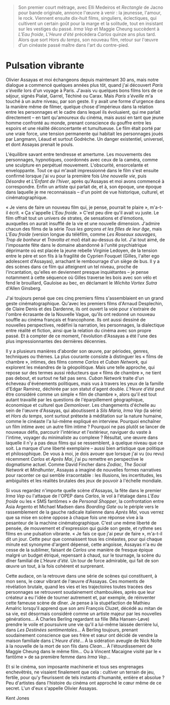 > Son premier court métrage, avec Elli Medeiros et _Rectangle_ de Jacno pour bande originale, annonce l'œuvre à venir : la jeunesse, l'amour, le rock. Viennent ensuite dix-huit films, singuliers, éclectiques, qui cultivent un certain goût pour la marge et la solitude, tout en insistant sur les vestiges du passé. _Irma Vep_ et Maggie Cheung succèdent à _L'Eau froide_, _L'Heure d'été_ précèdera _Carlos_ quinze ans plus tard. Alors que sort _Hors du temps_, son nouveau film, retour sur l'œuvre d'un cinéaste passé maître dans l'art du contre-pied.

# Pulsation vibrante

Olivier Assayas et moi échangeons depuis maintenant 30 ans, mais notre dialogue a commencé quelques années plus tôt, quand j'ai découvert _Paris s'éveille_ lors d'un voyage à Paris. J'avais vu quelques bons films lors de ce séjour, signés Pialat, Garrel, Téchiné ou Carax. Mais _Paris s'éveille_ m'a touché à un autre niveau, par son geste. Il y avait une forme d'urgence dans la manière même de filmer, quelque chose d'impérieux dans la relation entre les personnages et le cadre dans lequel ils évoluaient, qui me parlait directement – en tant qu'amoureux du cinéma, mais aussi en tant que jeune homme confronté au monde, prenant conscience du gouffre entre les espoirs et une réalité déconcertante et tumultueuse. Le film était porté par une vraie force, une tension permanente qui habitait les personnages joués par Langmann, Léaud et surtout Godrèche. Un danger existentiel, universel, et dont Assayas prenait le pouls.

L'équilibre savant entre tendresse et amertume. Les mouvements des personnages, hypnotiques, coordonnés avec ceux de la caméra, comme une sculpture en perpétuel mouvement. L'obscurité, ensorcelante et enveloppante. Tout ce qui m'avait impressionné dans le film s'est ensuite confirmé lorsque j'ai vu pour la première fois _Une nouvelle vie_, puis _Désordre_ et _L'Enfant de l'hiver_, après qu'Assayas et moi avons commencé à correspondre. Enfin un artiste qui parlait de, et à, son époque, une époque dans laquelle je me reconnaissais – d'un point de vue historique, culturel, et cinématographique.

« Je viens de faire un nouveau film qui, je pense, pourrait te plaire », m'a-t-il écrit. « Ça s'appelle _L'Eau froide_. » C'est peu dire qu'il avait vu juste. Le film offrait tout un univers de strates, de sensations et d'émotions, auxquelles on aurait insufflé de la vie et une nouvelle dimension. J'admire chacun des films de la série _Tous les garçons et les filles de leur âge_, mais _L'Eau froide_ (version longue du téléfilm, comme _Les Roseaux sauvages_, _Trop de bonheur_ et _Travolta et moi_) était au-dessus du lot. J'ai tout aimé, de l'imposante fête dans le domaine abandonné à l'unité psychiatrique déprimante où est placée la jeune rebelle Virginie Ledoyen, de la tension entre le père et son fils à la fragilité de Cyprien Fouquet (Gilles, l'alter ego adolescent d'Assayas), arrachant le rembourrage d'un siège de bus. Il y a des scènes dans ce film qui atteignent un tel niveau, proche de l'incantation, qu'elles en deviennent presque inquiétantes – je pense notamment à cette séquence où Gilles traverse les bois avec son vélo et fend le brouillard, Gauloise au bec, en déclamant le _Wichita Vortex Sutra_ d'Allen Ginsberg.

J'ai toujours pensé que ces cinq premiers films s'assemblaient en un grand geste cinématographique. Qu'avec les premiers films d'Arnaud Desplechin, de Claire Denis et des Dardenne, ils ont ouvert la voie pour s'extraire de l'ombre écrasante de la Nouvelle Vague, qu'ils ont redonné un nouveau souffle au cinéma français et francophone. Ils ont aussi dessiné de nouvelles perspectives, redéfini la narration, les personnages, la dialectique entre réalité et fiction, ainsi que la relation du cinéma avec son propre passé. Et à compter de ce moment, l'évolution d'Assayas a été l'une des plus impressionnantes des dernières décennies.

Il y a plusieurs manières d'aborder son œuvre, par périodes, genres, techniques ou thèmes. La plus courante consiste à distinguer les « films de chambre », intimes, des films comme _Carlos_ et _Cuban Network,_ qui explorent les méandres de la géopolitique. Mais une telle approche, qui repose sur des termes aussi réducteurs que « films de chambre », ne tient pas debout, et surtout ne fait pas sens. _Cuban Network_ traite d'un écheveau d'événements politiques, mais vus à travers les yeux de la famille d'Edgar Ramirez, déchirée par son statut d'agent double. _L'Heure d'été_ peut être considéré comme un simple « film de chambre », alors qu'il est tout autant travaillé par les questions de l'éparpillement géographique, économique et culturel que _Demonlover_. Les changements d'échelle au sein de l'œuvre d'Assayas, qui aboutissent à _Sils Maria_, _Irma Vep_ (la série) et _Hors du temps_, sont surtout prétexte à méditation sur la nature humaine, comme le cinéaste l'a lui-même expliqué en interview. Pourquoi enchaîner un film intime avec un autre film intime ? Pourquoi ne pas plutôt se lancer de nouveaux défis, parcourir l'intérieur et l'extérieur, naviguer du vaste à l'intime, voyager du minimaliste au complexe ? Résultat, une œuvre dans laquelle il n'y a pas deux films qui se ressemblent, à quelque niveau que ce soit. La marque d'une liberté exemplaire – aussi bien artistique que politique et philosophique. De vous à moi, je dois avouer que lorsque j'ai vu (ou revu) récemment _Carlos_ et _Après Mai_, j'ai pu remettre en perspective le dogmatisme actuel. Comme David Fincher dans _Zodiac_, _The Social Network_ et _Mindhunter_, Assayas a imaginé de nouvelles formes narratives pour raconter ce qui semble irracontable : les illusions, les incertitudes, les ambiguïtés et les réalités brutales des jeux de pouvoir à l'échelle mondiale.

Si vous regardez n'importe quelle scène d'Assayas, la fête dans le premier _Irma Vep_ ou l'attaque de l'OPEP dans _Carlos_, le vol à l'étalage dans _L'Eau froide_ ou les « SMS fantômes » de _Personal Shopper_, la confrontation entre Asia Argento et Michael Madsen dans _Boarding Gate_ ou le périple vers le rassemblement de la gauche radicale italienne dans _Après Mai_, vous verrez que sa mise en scène oppose à chaque fois une réponse vive à la pesanteur de la machine cinématographique. C'est une même liberté de pensée, de mouvement et d'expression qui guide son geste, et rythme ses films en une pulsation vibrante. « Je fais ce que j'ai peur de faire », m'a-t-il dit un jour. Cette peur que connaissent tous les cinéastes, pour qui chaque minute est synonyme d'argent dépensé, cette angoisse, Assayas n'a eu de cesse de la sublimer, faisant de _Carlos_ une manière de fresque épique malgré un budget étriqué, repensant à chaud, sur le tournage, la scène du dîner familial de _L'Heure d'été_. Un tour de force admirable, qui fait de son œuvre un tout, à la fois cohérent et surprenant.

Cette audace, on la retrouve dans une série de scènes qui constituent, à mon sens, le cœur vibrant de l'œuvre d'Assayas. Ces moments de révélation brutale, quand les vies et les trajectoires toutes tracées des personnages se retrouvent soudainement chamboulées, après que leur créateur a eu l'idée de tourner autrement et, par exemple, de réinventer cette fameuse scène de dîner. Je pense à la stupéfaction de Mathieu Amalric lorsqu'il apprend que son ami François Cluzet, décédé au mitan de sa vie, est désormais considéré comme un artiste majeur par les nouvelles générations... À Charles Berling regardant sa fille (Mia Hansen-Løve) prendre le voile et poursuivre une vie qu'il a lui-même laissée derrière lui, dans _Les Destinées sentimentales_... À Berling toujours, prenant soudainement conscience que ses frère et sœur ont décidé de vendre la maison familiale dans _L'Heure d'été_... À la sidération aveugle de Nick Nolte à la nouvelle de la mort de son fils dans _Clean_... À l'étourdissement de Maggie Cheung dans le même film... Ou à Vincent Macaigne visité par le « fantôme » de sa première femme dans _Irma Vep_...

Et si le cinéma, son imposante machinerie et tous ses engrenages enchevêtrés, ne visaient finalement que cela : cultiver un terrain de jeu, fertile, pour qu'y fleurissent de tels instants d'humanité, entière et absolue ? Peu d'artistes dans l'histoire du cinéma ont approché le cœur même de ce secret. L'un d'eux s'appelle Olivier Assayas.

<div class="author">Kent Jones</div>
